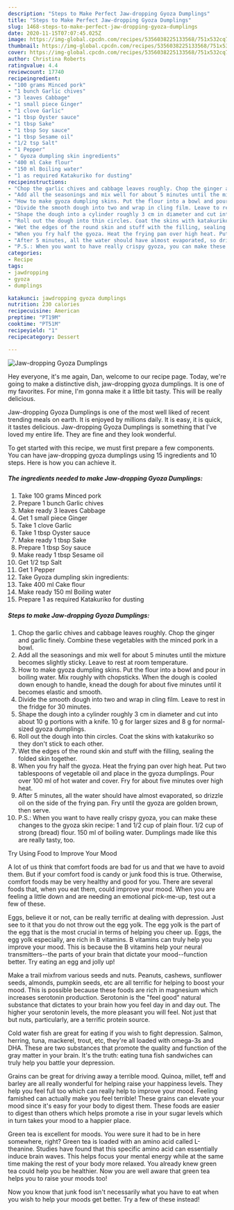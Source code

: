 ```yaml
---
description: "Steps to Make Perfect Jaw-dropping Gyoza Dumplings"
title: "Steps to Make Perfect Jaw-dropping Gyoza Dumplings"
slug: 1468-steps-to-make-perfect-jaw-dropping-gyoza-dumplings
date: 2020-11-15T07:07:45.025Z
image: https://img-global.cpcdn.com/recipes/5356038225133568/751x532cq70/jaw-dropping-gyoza-dumplings-recipe-main-photo.jpg
thumbnail: https://img-global.cpcdn.com/recipes/5356038225133568/751x532cq70/jaw-dropping-gyoza-dumplings-recipe-main-photo.jpg
cover: https://img-global.cpcdn.com/recipes/5356038225133568/751x532cq70/jaw-dropping-gyoza-dumplings-recipe-main-photo.jpg
author: Christina Roberts
ratingvalue: 4.4
reviewcount: 17740
recipeingredient:
- "100 grams Minced pork"
- "1 bunch Garlic chives"
- "3 leaves Cabbage"
- "1 small piece Ginger"
- "1 clove Garlic"
- "1 tbsp Oyster sauce"
- "1 tbsp Sake"
- "1 tbsp Soy sauce"
- "1 tbsp Sesame oil"
- "1/2 tsp Salt"
- "1 Pepper"
- " Gyoza dumpling skin ingredients"
- "400 ml Cake flour"
- "150 ml Boiling water"
- "1 as required Katakuriko for dusting"
recipeinstructions:
- "Chop the garlic chives and cabbage leaves roughly. Chop the ginger and garlic finely. Combine these vegetables with the minced pork in a bowl."
- "Add all the seasonings and mix well for about 5 minutes until the mixture becomes slightly sticky. Leave to rest at room temperature."
- "How to make gyoza dumpling skins. Put the flour into a bowl and pour in boiling water. Mix roughly with chopsticks. When the dough is cooled down enough to handle, knead the dough for about five minutes until it becomes elastic and smooth."
- "Divide the smooth dough into two and wrap in cling film. Leave to rest in the fridge for 30 minutes."
- "Shape the dough into a cylinder roughly 3 cm in diameter and cut into about 10 g portions with a knife. 10 g for larger sizes and 8 g for normal-sized gyoza dumplings."
- "Roll out the dough into thin circles. Coat the skins with katakuriko so they don&#39;t stick to each other."
- "Wet the edges of the round skin and stuff with the filling, sealing the folded skin together."
- "When you fry half the gyoza. Heat the frying pan over high heat. Put two tablespoons of vegetable oil and place in the gyoza dumplings. Pour over 100 ml of hot water and cover. Fry for about five minutes over high heat."
- "After 5 minutes, all the water should have almost evaporated, so drizzle oil on the side of the frying pan. Fry until the gyoza are golden brown, then serve."
- "P.S.: When you want to have really crispy gyoza, you can make these changes to the gyoza skin recipe:   1 and 1/2 cup of plain flour.  1/2 cup of strong (bread) flour.  150 ml of boiling water.  Dumplings made like this are really tasty, too."
categories:
- Recipe
tags:
- jawdropping
- gyoza
- dumplings

katakunci: jawdropping gyoza dumplings 
nutrition: 230 calories
recipecuisine: American
preptime: "PT19M"
cooktime: "PT51M"
recipeyield: "1"
recipecategory: Dessert

---
```



![Jaw-dropping Gyoza Dumplings](https://img-global.cpcdn.com/recipes/5356038225133568/751x532cq70/jaw-dropping-gyoza-dumplings-recipe-main-photo.jpg)

Hey everyone, it's me again, Dan, welcome to our recipe page. Today, we're going to make a distinctive dish, jaw-dropping gyoza dumplings. It is one of my favorites. For mine, I'm gonna make it a little bit tasty. This will be really delicious.

Jaw-dropping Gyoza Dumplings is one of the most well liked of recent trending meals on earth. It is enjoyed by millions daily. It is easy, it is quick, it tastes delicious. Jaw-dropping Gyoza Dumplings is something that I've loved my entire life. They are fine and they look wonderful.




To get started with this recipe, we must first prepare a few components. You can have jaw-dropping gyoza dumplings using 15 ingredients and 10 steps. Here is how you can achieve it.

<!--inarticleads1-->

##### The ingredients needed to make Jaw-dropping Gyoza Dumplings:

1. Take 100 grams Minced pork
1. Prepare 1 bunch Garlic chives
1. Make ready 3 leaves Cabbage
1. Get 1 small piece Ginger
1. Take 1 clove Garlic
1. Take 1 tbsp Oyster sauce
1. Make ready 1 tbsp Sake
1. Prepare 1 tbsp Soy sauce
1. Make ready 1 tbsp Sesame oil
1. Get 1/2 tsp Salt
1. Get 1 Pepper
1. Take  Gyoza dumpling skin ingredients:
1. Take 400 ml Cake flour
1. Make ready 150 ml Boiling water
1. Prepare 1 as required Katakuriko for dusting




<!--inarticleads2-->

##### Steps to make Jaw-dropping Gyoza Dumplings:

1. Chop the garlic chives and cabbage leaves roughly. Chop the ginger and garlic finely. Combine these vegetables with the minced pork in a bowl.
1. Add all the seasonings and mix well for about 5 minutes until the mixture becomes slightly sticky. Leave to rest at room temperature.
1. How to make gyoza dumpling skins. Put the flour into a bowl and pour in boiling water. Mix roughly with chopsticks. When the dough is cooled down enough to handle, knead the dough for about five minutes until it becomes elastic and smooth.
1. Divide the smooth dough into two and wrap in cling film. Leave to rest in the fridge for 30 minutes.
1. Shape the dough into a cylinder roughly 3 cm in diameter and cut into about 10 g portions with a knife. 10 g for larger sizes and 8 g for normal-sized gyoza dumplings.
1. Roll out the dough into thin circles. Coat the skins with katakuriko so they don&#39;t stick to each other.
1. Wet the edges of the round skin and stuff with the filling, sealing the folded skin together.
1. When you fry half the gyoza. Heat the frying pan over high heat. Put two tablespoons of vegetable oil and place in the gyoza dumplings. Pour over 100 ml of hot water and cover. Fry for about five minutes over high heat.
1. After 5 minutes, all the water should have almost evaporated, so drizzle oil on the side of the frying pan. Fry until the gyoza are golden brown, then serve.
1. P.S.: When you want to have really crispy gyoza, you can make these changes to the gyoza skin recipe:   1 and 1/2 cup of plain flour.  1/2 cup of strong (bread) flour.  150 ml of boiling water.  Dumplings made like this are really tasty, too.




Try Using Food to Improve Your Mood


A lot of us think that comfort foods are bad for us and that we have to avoid them. But if your comfort food is candy or junk food this is true. Otherwise, comfort foods may be very healthy and good for you. There are several foods that, when you eat them, could improve your mood. When you are feeling a little down and are needing an emotional pick-me-up, test out a few of these.

Eggs, believe it or not, can be really terrific at dealing with depression. Just see to it that you do not throw out the egg yolk. The egg yolk is the part of the egg that is the most crucial in terms of helping you cheer up. Eggs, the egg yolk especially, are rich in B vitamins. B vitamins can truly help you improve your mood. This is because the B vitamins help your neural transmitters--the parts of your brain that dictate your mood--function better. Try eating an egg and jolly up!

Make a trail mixfrom various seeds and nuts. Peanuts, cashews, sunflower seeds, almonds, pumpkin seeds, etc are all terrific for helping to boost your mood. This is possible because these foods are rich in magnesium which increases serotonin production. Serotonin is the "feel good" natural substance that dictates to your brain how you feel day in and day out. The higher your serotonin levels, the more pleasant you will feel. Not just that but nuts, particularly, are a terrific protein source.

Cold water fish are great for eating if you wish to fight depression. Salmon, herring, tuna, mackerel, trout, etc, they're all loaded with omega-3s and DHA. These are two substances that promote the quality and function of the gray matter in your brain. It's the truth: eating tuna fish sandwiches can truly help you battle your depression. 

Grains can be great for driving away a terrible mood. Quinoa, millet, teff and barley are all really wonderful for helping raise your happiness levels. They help you feel full too which can really help to improve your mood. Feeling famished can actually make you feel terrible! These grains can elevate your mood since it's easy for your body to digest them. These foods are easier to digest than others which helps promote a rise in your sugar levels which in turn takes your mood to a happier place.

Green tea is excellent for moods. You were sure it had to be in here somewhere, right? Green tea is loaded with an amino acid called L-theanine. Studies have found that this specific amino acid can essentially induce brain waves. This helps focus your mental energy while at the same time making the rest of your body more relaxed. You already knew green tea could help you be healthier. Now you are well aware that green tea helps you to raise your moods too!

Now you know that junk food isn't necessarily what you have to eat when you wish to help your moods get better. Try a few of these instead!


